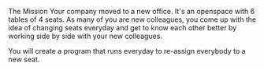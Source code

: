 The Mission
Your company moved to a new office. It's an openspace with 6 tables of 4 seats. As many of you are new colleagues, you come up with the idea of changing seats everyday and get to know each other better by working side by side with your new colleagues.

You will create a program that runs everyday to re-assign everybody to a new seat.
